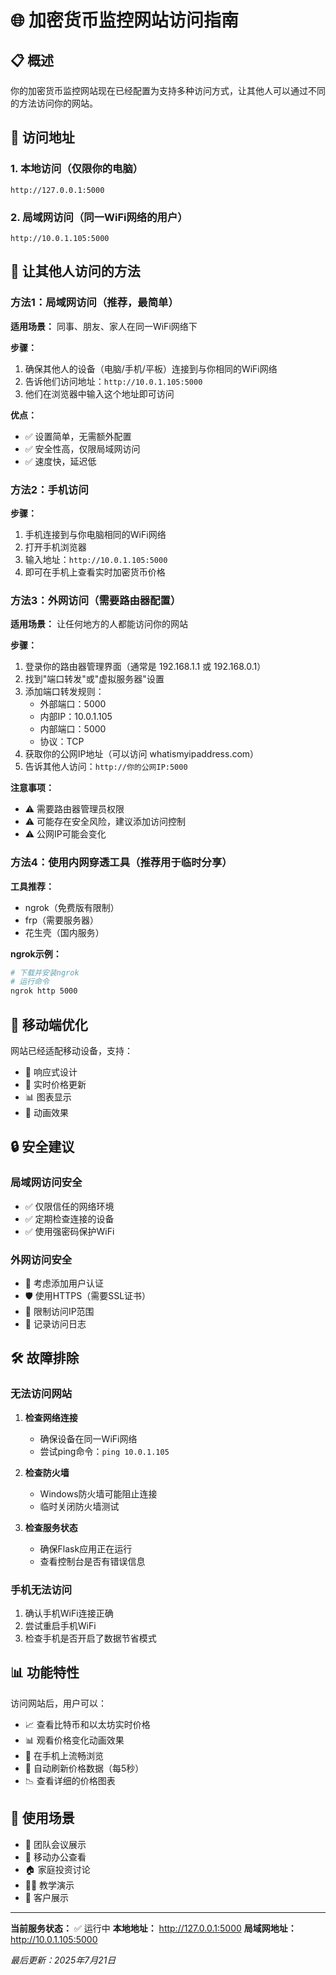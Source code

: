 # 🌐 加密货币监控网站访问指南

## 📋 概述
你的加密货币监控网站现在已经配置为支持多种访问方式，让其他人可以通过不同的方法访问你的网站。

## 🔗 访问地址

### 1. 本地访问（仅限你的电脑）
```
http://127.0.0.1:5000
```

### 2. 局域网访问（同一WiFi网络的用户）
```
http://10.0.1.105:5000
```

## 🚀 让其他人访问的方法

### 方法1：局域网访问（推荐，最简单）
**适用场景：** 同事、朋友、家人在同一WiFi网络下

**步骤：**
1. 确保其他人的设备（电脑/手机/平板）连接到与你相同的WiFi网络
2. 告诉他们访问地址：`http://10.0.1.105:5000`
3. 他们在浏览器中输入这个地址即可访问

**优点：**
- ✅ 设置简单，无需额外配置
- ✅ 安全性高，仅限局域网访问
- ✅ 速度快，延迟低

### 方法2：手机访问
**步骤：**
1. 手机连接到与你电脑相同的WiFi网络
2. 打开手机浏览器
3. 输入地址：`http://10.0.1.105:5000`
4. 即可在手机上查看实时加密货币价格

### 方法3：外网访问（需要路由器配置）
**适用场景：** 让任何地方的人都能访问你的网站

**步骤：**
1. 登录你的路由器管理界面（通常是 192.168.1.1 或 192.168.0.1）
2. 找到"端口转发"或"虚拟服务器"设置
3. 添加端口转发规则：
   - 外部端口：5000
   - 内部IP：10.0.1.105
   - 内部端口：5000
   - 协议：TCP
4. 获取你的公网IP地址（可以访问 whatismyipaddress.com）
5. 告诉其他人访问：`http://你的公网IP:5000`

**注意事项：**
- ⚠️ 需要路由器管理员权限
- ⚠️ 可能存在安全风险，建议添加访问控制
- ⚠️ 公网IP可能会变化

### 方法4：使用内网穿透工具（推荐用于临时分享）
**工具推荐：**
- ngrok（免费版有限制）
- frp（需要服务器）
- 花生壳（国内服务）

**ngrok示例：**
```bash
# 下载并安装ngrok
# 运行命令
ngrok http 5000
```

## 📱 移动端优化
网站已经适配移动设备，支持：
- 📱 响应式设计
- 🔄 实时价格更新
- 📊 图表显示
- 🎨 动画效果

## 🔒 安全建议

### 局域网访问安全
- ✅ 仅限信任的网络环境
- ✅ 定期检查连接的设备
- ✅ 使用强密码保护WiFi

### 外网访问安全
- 🔐 考虑添加用户认证
- 🛡️ 使用HTTPS（需要SSL证书）
- 🚫 限制访问IP范围
- 📝 记录访问日志

## 🛠️ 故障排除

### 无法访问网站
1. **检查网络连接**
   - 确保设备在同一WiFi网络
   - 尝试ping命令：`ping 10.0.1.105`

2. **检查防火墙**
   - Windows防火墙可能阻止连接
   - 临时关闭防火墙测试

3. **检查服务状态**
   - 确保Flask应用正在运行
   - 查看控制台是否有错误信息

### 手机无法访问
1. 确认手机WiFi连接正确
2. 尝试重启手机WiFi
3. 检查手机是否开启了数据节省模式

## 📊 功能特性
访问网站后，用户可以：
- 📈 查看比特币和以太坊实时价格
- 📊 观看价格变化动画效果
- 📱 在手机上流畅浏览
- 🔄 自动刷新价格数据（每5秒）
- 📉 查看详细的价格图表

## 🎯 使用场景
- 👥 团队会议展示
- 📱 移动办公查看
- 🏠 家庭投资讨论
- 👨‍🏫 教学演示
- 🤝 客户展示

---

**当前服务状态：** ✅ 运行中
**本地地址：** http://127.0.0.1:5000
**局域网地址：** http://10.0.1.105:5000

*最后更新：2025年7月21日*
